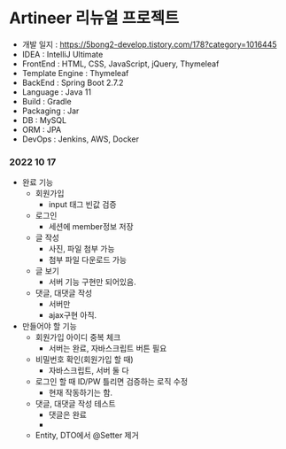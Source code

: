 # Artineer 리뉴얼 프로젝트

- 개발 일지 : https://5bong2-develop.tistory.com/178?category=1016445
- IDEA : IntelliJ Ultimate
- FrontEnd : HTML, CSS, JavaScript, jQuery, Thymeleaf
- Template Engine : Thymeleaf
- BackEnd : Spring Boot 2.7.2
- Language : Java 11
- Build : Gradle
- Packaging : Jar
- DB : MySQL
- ORM : JPA
- DevOps : Jenkins, AWS, Docker


### 2022 10 17
- 완료 기능
  - 회원가입
    - input 태그 빈값 검증
  - 로그인
    - 세션에 member정보 저장
  - 글 작성
    - 사진, 파일 첨부 가능
    - 첨부 파일 다운로드 가능
  - 글 보기
    - 서버 기능 구현만 되어있음.
  - 댓글, 대댓글 작성
    - 서버만
    - ajax구현 아직.
- 만들어야 할 기능
  - 회원가입 아이디 중복 체크
    - 서버는 완료, 자바스크립트 버튼 필요
  - 비밀번호 확인(회원가입 할 때)
    - 자바스크립트, 서버 둘 다
  - 로그인 할 때 ID/PW 틀리면 검증하는 로직 수정
    - 현재 작동하기는 함.
  - 댓글, 대댓글 작성 테스트
    - 댓글은 완료
    - 
  - Entity, DTO에서 @Setter 제거
